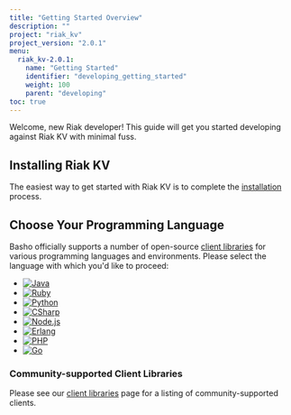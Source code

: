 ```yaml
---
title: "Getting Started Overview"
description: ""
project: "riak_kv"
project_version: "2.0.1"
menu:
  riak_kv-2.0.1:
    name: "Getting Started"
    identifier: "developing_getting_started"
    weight: 100
    parent: "developing"
toc: true
---
```


[install index]: /riak/kv/2.0.1/setup/installing
[dev client libraries]: /riak/kv/2.0.1/developing/client-libraries

Welcome, new Riak developer! This guide will get you started developing
against Riak KV with minimal fuss.

## Installing Riak KV

The easiest way to get started with Riak KV is to complete the
[installation][install index] process.

## Choose Your Programming Language

Basho officially supports a number of open-source [client libraries][dev client libraries]
for various programming languages and environments. Please select the
language with which you'd like to proceed:

<ul class="planguages">
<li><a href="/developing/getting-started/java/"><img src="/images/plangs/java.jpg" alt="Java"></a></li>
<li><a href="/developing/getting-started/ruby/"><img src="/images/plangs/ruby.jpg" alt="Ruby"></a></li>
<li><a href="/developing/getting-started/python/"><img src="/images/plangs/python.png" alt="Python"></a></li>
<li><a href="/developing/getting-started/csharp/"><img src="/images/plangs/csharp.png" alt="CSharp"></a></li>
<li><a href="/developing/getting-started/nodejs/"><img src="/images/plangs/nodejs.png" alt="Node.js"></a></li>
<li><a href="/developing/getting-started/erlang/"><img src="/images/plangs/erlang.jpg" alt="Erlang"></a></li>
<li><a href="/developing/getting-started/php/"><img src="/images/plangs/php.png" alt="PHP"></a></li>
<li><a href="/developing/getting-started/golang/"><img src="/images/plangs/golang.png" alt="Go"></a></li>
</ul>

### Community-supported Client Libraries

Please see our [client libraries][dev client libraries] page for a listing of
community-supported clients.
